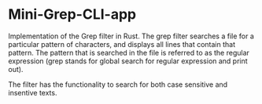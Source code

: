 # Mini-Grep-CLI-app
Implementation of the Grep filter in Rust.
The grep filter searches a file for a particular pattern of characters, and displays all lines that contain that pattern.
The pattern that is searched in the file is referred to as the regular expression (grep stands for global search for regular expression and print out).

The filter has the functionality to search for both case sensitive and insentive texts.
